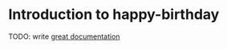 # Introduction to happy-birthday

TODO: write [great documentation](http://jacobian.org/writing/great-documentation/what-to-write/)
